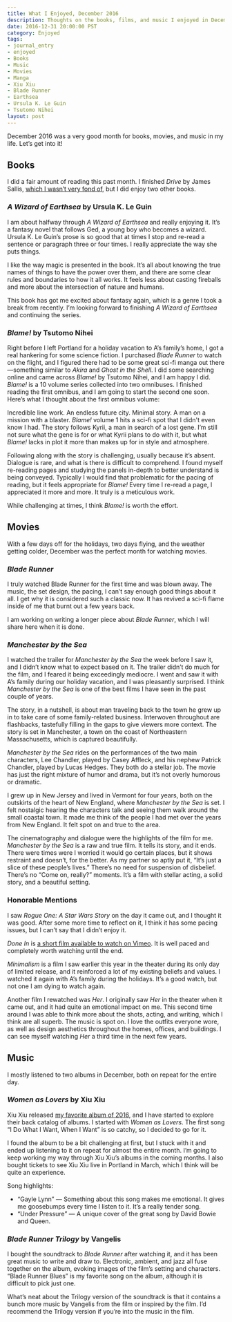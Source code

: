 ```yaml
---
title: What I Enjoyed, December 2016
description: Thoughts on the books, films, and music I enjoyed in December 2016.
date: 2016-12-31 20:00:00 PST
category: Enjoyed
tags:
- journal_entry
- enjoyed
- Books
- Music
- Movies
- Manga
- Xiu Xiu
- Blade Runner
- Earthsea
- Ursula K. Le Guin
- Tsutomo Nihei
layout: post
---
```


December 2016 was a very good month for books, movies, and music in my life. Let’s get into it!

## Books

I did a fair amount of reading this past month. I finished _Drive_ by James Sallis, [which I wasn’t very fond of](/drive-book-review), but I did enjoy two other books.

### _A Wizard of Earthsea_ by Ursula K. Le Guin

I am about halfway through _A Wizard of Earthsea_ and really enjoying it. It’s a fantasy novel that follows Ged, a young boy who becomes a wizard. Ursula K. Le Guin’s prose is so good that at times I stop and re-read a sentence or paragraph three or four times. I really appreciate the way she puts things.

I like the way magic is presented in the book. It’s all about knowing the true names of things to have the power over them, and there are some clear rules and boundaries to how it all works. It feels less about casting fireballs and more about the intersection of nature and humans.

This book has got me excited about fantasy again, which is a genre I took a break from recently. I’m looking forward to finishing _A Wizard of Earthsea_ and continuing the series.

### _Blame!_ by Tsutomo Nihei

Right before I left Portland for a holiday vacation to A’s family’s home, I got a real hankering for some science fiction. I purchased _Blade Runner_ to watch on the flight, and I figured there had to be some great sci-fi manga out there—something similar to _Akira_ and _Ghost in the Shell_. I did some searching online and came across _Blame!_ by Tsutomo Nihei, and I am happy I did. _Blame!_ is a 10 volume series collected into two omnibuses. I finished reading the first omnibus, and I am going to start the second one soon. Here’s what I thought about the first omnibus volume:

Incredible line work. An endless future city. Minimal story. A man on a mission with a blaster. _Blame!_ volume 1 hits a sci-fi spot that I didn't even know I had. The story follows Kyrii, a man in search of a lost gene. I’m still not sure what the gene is for or what Kyrii plans to do with it, but what _Blame!_ lacks in plot it more than makes up for in style and atmosphere.  

Following along with the story is challenging, usually because it’s absent. Dialogue is rare, and what is there is difficult to comprehend. I found myself re-reading pages and studying the panels in-depth to better understand is being conveyed. Typically I would find that problematic for the pacing of reading, but it feels appropriate for _Blame!_ Every time I re-read a page, I appreciated it more and more. It truly is a meticulous work.

While challenging at times, I think _Blame!_ is worth the effort.

## Movies

With a few days off for the holidays, two days flying, and the weather getting colder, December was the perfect month for watching movies. 

### _Blade Runner_

I truly watched Blade Runner for the first time and was blown away. The music, the set design, the pacing, I can’t say enough good things about it all. I get why it is considered such a classic now. It has revived a sci-fi flame inside of me that burnt out a few years back.

I am working on writing a longer piece about _Blade Runner_, which I will share here when it is done.

### _Manchester by the Sea_

I watched the trailer for _Manchester by the Sea_ the week before I saw it, and I didn’t know what to expect based on it. The trailer didn’t do much for the film, and I feared it being exceedingly mediocre. I went and saw it with A’s family during our holiday vacation, and I was pleasantly surprised. I think _Manchester by the Sea_ is one of the best films I have seen in the past couple of years.

The story, in a nutshell, is about man traveling back to the town he grew up in to take care of some family-related business. Interwoven throughout are flashbacks, tastefully filling in the gaps to give viewers more context. The story is set in Manchester, a town on the coast of Northeastern Massachusetts, which is captured beautifully.

_Manchester by the Sea_ rides on the performances of the two main characters, Lee Chandler, played by Casey Affleck, and his nephew Patrick Chandler, played by Lucas Hedges. They both do a stellar job. The movie has just the right mixture of humor and drama, but it’s not overly humorous or dramatic.

I grew up in New Jersey and lived in Vermont for four years, both on the outskirts of the heart of New England, where _Manchester by the Sea_ is set. I felt nostalgic hearing the characters talk and seeing them walk around the small coastal town. It made me think of the people I had met over the years from New England. It felt spot on and true to the area.

The cinematography and dialogue were the highlights of the film for me. _Manchester by the Sea_ is a raw and true film. It tells its story, and it ends. There were times were I worried it would go certain places, but it shows restraint and doesn’t, for the better. As my partner so aptly put it, “It’s just a slice of these people’s lives.” There’s no need for suspension of disbelief. There’s no “Come on, really?” moments. It’s a film with stellar acting, a solid story, and a beautiful setting.

### Honorable Mentions

I saw _Rogue One: A Star Wars Story_ on the day it came out, and I thought it was good. After some more time to reflect on it, I think it has some pacing issues, but I can’t say that I didn’t enjoy it.

_Done In_ is [a short film available to watch on Vimeo](https://vimeo.com/88208598). It is well paced and completely worth watching until the end.

_Minimalism_ is a film I saw earlier this year in the theater during its only day of limited release, and it reinforced a lot of my existing beliefs and values. I watched it again with A’s family during the holidays. It’s a good watch, but not one I am dying to watch again.

Another film I rewatched was _Her_. I originally saw _Her_ in the theater when it came out, and it had quite an emotional impact on me. This second time around I was able to think more about the shots, acting, and writing, which I think are all superb. The music is spot on. I love the outfits everyone wore, as well as design aesthetics throughout the homes, offices, and buildings. I can see myself watching _Her_ a third time in the next few years.

## Music

I mostly listened to two albums in December, both on repeat for the entire day.

### _Women as Lovers_ by Xiu Xiu

Xiu Xiu released [my favorite album of 2016](favorite-album-of-2016), and I have started to explore their back catalog of albums. I started with _Women as Lovers_. The first song “I Do What I Want, When I Want” is so catchy, so I decided to go for it.

I found the album to be a bit challenging at first, but I stuck with it and ended up listening to it on repeat for almost the entire month. I’m going to keep working my way through Xiu Xiu’s albums in the coming months. I also bought tickets to see Xiu Xiu live in Portland in March, which I think will be quite an experience.

Song highlights:

- “Gayle Lynn” — Something about this song makes me emotional. It gives me goosebumps every time I listen to it. It’s a really tender song.
- “Under Pressure” — A unique cover of the great song by David Bowie and Queen.

### _Blade Runner Trilogy_ by Vangelis

I bought the soundtrack to _Blade Runner_ after watching it, and it has been great music to write and draw to. Electronic, ambient, and jazz all fuse together on the album, evoking images of the film’s setting and characters. “Blade Runner Blues” is my favorite song on the album, although it is difficult to pick just one.

What’s neat about the Trilogy version of the soundtrack is that it contains a bunch more music by Vangelis from the film or inspired by the film. I’d recommend the Trilogy version if you’re into the music in the film.
